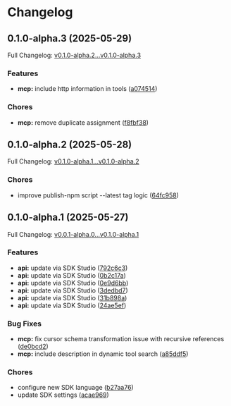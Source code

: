 # Changelog

## 0.1.0-alpha.3 (2025-05-29)

Full Changelog: [v0.1.0-alpha.2...v0.1.0-alpha.3](https://github.com/coingecko/coingecko-typescript/compare/v0.1.0-alpha.2...v0.1.0-alpha.3)

### Features

* **mcp:** include http information in tools ([a074514](https://github.com/coingecko/coingecko-typescript/commit/a074514100b4a0b149bee168356d15c7079389fa))


### Chores

* **mcp:** remove duplicate assignment ([f8fbf38](https://github.com/coingecko/coingecko-typescript/commit/f8fbf382e4be449b4ca47d8fc1d677a47f468de0))

## 0.1.0-alpha.2 (2025-05-28)

Full Changelog: [v0.1.0-alpha.1...v0.1.0-alpha.2](https://github.com/coingecko/coingecko-typescript/compare/v0.1.0-alpha.1...v0.1.0-alpha.2)

### Chores

* improve publish-npm script --latest tag logic ([64fc958](https://github.com/coingecko/coingecko-typescript/commit/64fc9588a23823efe4feeb625df0b50c69b455ac))

## 0.1.0-alpha.1 (2025-05-27)

Full Changelog: [v0.0.1-alpha.0...v0.1.0-alpha.1](https://github.com/coingecko/coingecko-typescript/compare/v0.0.1-alpha.0...v0.1.0-alpha.1)

### Features

* **api:** update via SDK Studio ([792c6c3](https://github.com/coingecko/coingecko-typescript/commit/792c6c37df118d54ee50d296e0f346057c394427))
* **api:** update via SDK Studio ([0b2c17a](https://github.com/coingecko/coingecko-typescript/commit/0b2c17a1dea5606a6392cb29c1cbeecc838319bf))
* **api:** update via SDK Studio ([0e9d6bb](https://github.com/coingecko/coingecko-typescript/commit/0e9d6bb82bbd92617987bbdcb57fdc459ec0b955))
* **api:** update via SDK Studio ([3dedbd7](https://github.com/coingecko/coingecko-typescript/commit/3dedbd77e2ce3e86454fd218ae1656b61ebf7971))
* **api:** update via SDK Studio ([31b898a](https://github.com/coingecko/coingecko-typescript/commit/31b898a05a479e934ed1bd52dee77928b916a097))
* **api:** update via SDK Studio ([24ae5ef](https://github.com/coingecko/coingecko-typescript/commit/24ae5ef68c2c7c39e5ef0b529e294d54c9bf93e8))


### Bug Fixes

* **mcp:** fix cursor schema transformation issue with recursive references ([de0bcd2](https://github.com/coingecko/coingecko-typescript/commit/de0bcd2d5d61e19aaf4040d4e16c1e5b08c192f0))
* **mcp:** include description in dynamic tool search ([a85ddf5](https://github.com/coingecko/coingecko-typescript/commit/a85ddf5be227bc83a3068530386827ee47ac82af))


### Chores

* configure new SDK language ([b27aa76](https://github.com/coingecko/coingecko-typescript/commit/b27aa762fc1eb33f23382a8399542141baefedba))
* update SDK settings ([acae969](https://github.com/coingecko/coingecko-typescript/commit/acae969916e24660ca9589902837d4e02b0bdad1))
